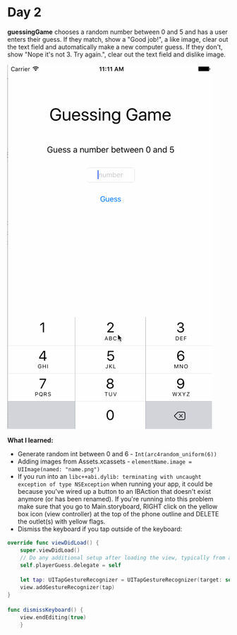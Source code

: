 # Day 2

**guessingGame** chooses a random number between 0 and 5 and has a user enters their guess. If they match, show a "Good job!", a like image, clear out the text field and automatically make a new computer guess. If they don't, show "Nope it's not 3. Try again.", clear out the text field and dislike image.

![image](https://raw.githubusercontent.com/anitay20/ios-tutorials/master/guessingGame/guessingGame.gif "guessingGame")

**What I learned:**
* Generate random int between 0 and 6 - ```Int(arc4random_uniform(6))```
* Adding images from Assets.xcassets - ```elementName.image = UIImage(named: "name.png")```
* If you run into an ```libc++abi.dylib: terminating with uncaught exception of type NSException``` when running your app, it could be because you've wired up a button to an IBAction that doesn't exist anymore (or has been renamed). If you're running into this problem make sure that you go to Main.storyboard, RIGHT click on the yellow box icon (view controller) at the top of the phone outline and DELETE the outlet(s) with yellow flags.
* Dismiss the keyboard if you tap outside of the keyboard:
```swift
override func viewDidLoad() {
    super.viewDidLoad()
    // Do any additional setup after loading the view, typically from a nib.
    self.playerGuess.delegate = self
    
    let tap: UITapGestureRecognizer = UITapGestureRecognizer(target: self, action: "dismissKeyboard")
    view.addGestureRecognizer(tap)
}

func dismissKeyboard() {
    view.endEditing(true)
    }
```
